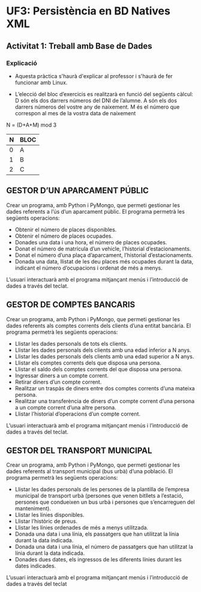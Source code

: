 # UF3: Persistència en BD Natives XML
## Activitat 1: Treball amb Base de Dades

### Explicació

* Aquesta pràctica s'haurà d'explicar al professor i s'haurà de fer funcionar amb Linux.

* L’elecció del bloc d’exercicis es realitzarà en funció del següents càlcul:
	D	són els dos darrers números del DNI de l’alumne.
	A	són els dos darrers números del vostre any de naixement.
    M	és el número que correspon al mes de la vostra data de naixement

N = (D+A+M) mod 3

| N   | BLOC |
|-----|------|
| 0   |  A   |
| 1   |  B   |
| 2   |  C   |



## GESTOR D’UN APARCAMENT PÚBLIC
Crear un programa, amb Python i PyMongo, que permeti gestionar les dades referents a l’ús d’un 
aparcament públic.
El programa permetrà les següents operacions:
* Obtenir el número de places disponibles.
* Obtenir el número de places ocupades.
* Donades una data i una hora, el número de places ocupades.
* Donat el número de matrícula d’un vehicle, l’historial d’estacionaments.
* Donat el número d’una plaça d’aparcament, l’historial d’estacionaments.
* Donada una data, llistat de les deu places més ocupades durant la data, indicant el número d’ocupacions i ordenat de més a menys.

L’usuari interactuarà amb el programa mitjançant menús i l’introducció de dades a través del teclat.

## GESTOR DE COMPTES BANCARIS
Crear un programa, amb Python i PyMongo, que permeti gestionar les dades referents als comptes corrents dels clients d’una entitat bancària.
El programa permetrà les següents operacions:
* Llistar les dades personals de tots els clients.
* Llistar les dades personals dels clients amb una edad inferior a N anys.
* Llistar les dades personals dels clients amb una edad superior a N anys.
* Llistar els comptes corrents dels que disposa una persona.
* Llistar el saldo dels comptes corrents del que disposa una persona.
* Ingressar diners a un compte corrent.
* Retirar diners d’un compte corrent.
* Realitzar un traspàs de diners entre dos comptes corrents d’una mateixa persona.
* Realitzar una transferència de diners d’un compte corrent d’una persona a un compte corrent d’una 
altre persona.
* Llistar l’historial d’operacions d’un compte corrent.

L’usuari interactuarà amb el programa mitjançant menús i l’introducció de dades a través del teclat.


## GESTOR DEL TRANSPORT MUNICIPAL
Crear un programa, amb Python i PyMongo, que permeti gestionar les dades referents al transport municipal 
(bus urbà) d’una població.
El programa permetrà les següents operacions:
* Llistar les dades personals de les persones de la plantilla de l’empresa municipal de transport urbà 
(persones que venen bitllets a l’estació, persones que condueixen un bus urbà i persones que 
s’encarreguen del manteniment).
* Llistar les línies disponibles.
* Llistar l’històric de preus.
* Llistar les línies ordenades de més a menys utilitzada.
* Donada una data i una línia, els passatgers que han utilitzat la línia durant la data indicada.
* Donada una data i una línia, el número de passatgers que han utilitzat la línia durant la data indicada.
* Donades dues dates, els ingressos de les diferents línies durant les dates indicades.

L’usuari interactuarà amb el programa mitjançant menús i l’introducció de dades a través del teclat

